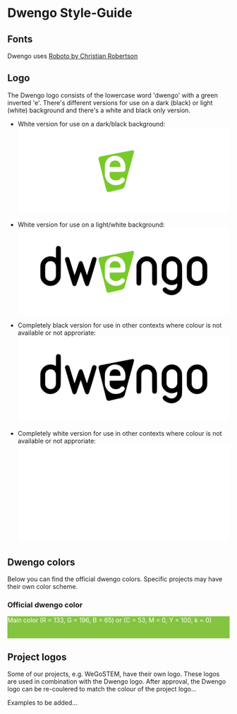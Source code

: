 Dwengo Style-Guide
=============

Fonts
------

Dwengo uses [Roboto by Christian Robertson](https://fonts.google.com/specimen/Roboto)


Logo
----

The Dwengo logo consists of the lowercase word 'dwengo' with a green inverted 'e'. There's different versions for use on a dark (black) or light (white) background and there's a white and black only version.

* White version for use on a dark/black background: 
![logo for dark background](dwengo-groen-wit.png)

* White version for use on a light/white background: 
![logo for light background](dwengo-groen-zwart.png)

* Completely black version for use in other contexts where colour is not available or not approriate: 
![logo for light background](dwengo-zwart-zwart.png)

* Completely white version for use in other contexts where colour is not available or not approriate:
![logo for light background](dwengo-wit-wit.png)

Dwengo colors
--------------

Below you can find the official dwengo colors. Specific projects may have their own color scheme.

### Official dwengo color

<div style="color: white; background-color: rgb(133, 196, 65); height: 50px">Main color (R = 133, G = 196, B = 65) or (C = 53, M = 0, Y = 100, k = 0)</div>

Project logos
--------------

Some of our projects, e.g. WeGoSTEM, have their own logo. These logos are used in combination with the Dwengo logo. After approval, the Dwengo logo can be re-coulered to match the colour of the project logo...

Examples to be added...
